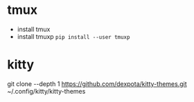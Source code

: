 # tmux

- install tmux
- install tmuxp `pip install --user tmuxp`

# kitty

git clone --depth 1 https://github.com/dexpota/kitty-themes.git ~/.config/kitty/kitty-themes
